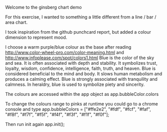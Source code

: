 Welcome to the ginsberg chart demo

For this exercise, I wanted to something a little different from a line / bar / area chart.

I took inspiration from the github punchcard report, but added a colour dimension to represent mood.


I choose a warm purple/blue colour as the base after reading http://www.color-wheel-pro.com/color-meaning.html and http://www.infoplease.com/spot/colors1.html
Blue is the color of the sky and sea. It is often associated with depth and stability. It symbolizes trust, loyalty, wisdom, confidence, intelligence, faith, truth, and heaven.
Blue is considered beneficial to the mind and body. It slows human metabolism and produces a calming effect. Blue is strongly associated with tranquility and calmness. In heraldry, blue is used to symbolize piety and sincerity.

The colours are accessed within the app object as
app.bubbleColor.colors 

To change the colours range to pinks at runtime you could go to a chrome console and type
app.bubbleColors = ["#ffe2e2", "#fdf", "#fcf", "#faf", "#f8f", "#f7f", "#f5f", "#f4f", "#f3f", "#f1f", "#f0f"];

Then run init again
app.init();


